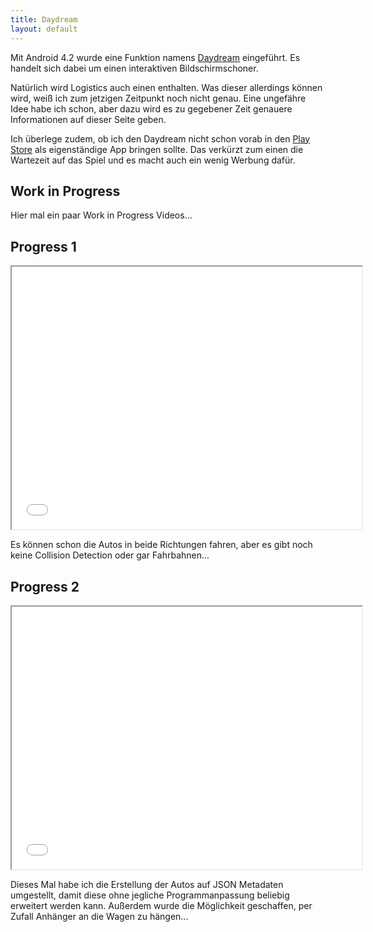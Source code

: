 ```yaml
---
title: Daydream
layout: default
---
```

Mit Android 4.2 wurde eine Funktion namens [Daydream](http://developer.android.com/about/versions/android-4.2.html#Daydream) eingeführt. Es handelt sich dabei um einen interaktiven Bildschirmschoner.

Natürlich wird Logistics auch einen enthalten. Was dieser allerdings können wird, weiß ich zum jetzigen Zeitpunkt noch nicht genau. Eine ungefähre Idee habe ich schon, aber dazu wird es zu gegebener Zeit genauere Informationen auf dieser Seite geben. 

Ich überlege zudem, ob ich den Daydream nicht schon vorab in den [Play Store](http://play.google.com) als eigenständige App bringen sollte. Das verkürzt zum einen die Wartezeit auf das Spiel und es macht auch ein wenig Werbung dafür.

## Work in Progress

Hier mal ein paar Work in Progress Videos...

## Progress 1

<iframe width="560" height="420" src="//www.youtube.com/embed/awxHmS_aAmE?color=white&theme=light\"></iframe>

Es können schon die Autos in beide Richtungen fahren, aber es gibt noch keine Collision Detection oder gar Fahrbahnen...

## Progress 2

<iframe width="560" height="420" src="//www.youtube.com/embed/217ZPUbbtok?color=white&theme=light\"></iframe>

Dieses Mal habe ich die Erstellung der Autos auf JSON Metadaten umgestellt, damit diese ohne jegliche Programmanpassung beliebig erweitert werden kann. Außerdem wurde die Möglichkeit geschaffen, per Zufall Anhänger an die Wagen zu hängen...